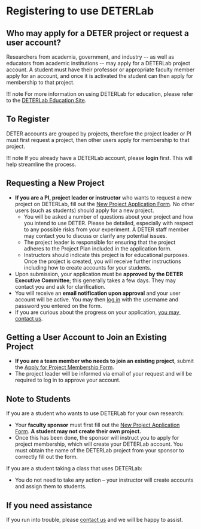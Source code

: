 # Registering to use DETERLab

## Who may apply for a DETER project or request a user account?

Researchers from academia, government, and industry -- as well as educators from academic institutions -- may apply for a DETERLab project account. A student must have their professor or appropriate faculty member apply for an account, and once it is activated the student can then apply for membership to that project.

!!! note
    For more information on using DETERLab for education, please refer to the [​DETERLab Education Site](https://education.deterlab.net/).

## To Register

DETER accounts are grouped by projects, therefore the project leader or PI must first request a project, then other users apply for membership to that project.

!!! note
    If you already have a DETERLab account, please **login** first. This will help streamline the process.

## Requesting a New Project

- **If you are a PI, project leader or instructor** who wants to request a new project on DETERLab, fill out the ​[New Project Application Form](https://www.isi.deterlab.net/newproject.php). No other users (such as students) should apply for a new project.
    - You will be asked a number of questions about your project and how you intend to use DETER. Please be detailed, especially with respect to any possible risks from your experiment. A DETER staff member may contact you to discuss or clarify any potential issues.
    - The project leader is responsible for ensuring that the project adheres to the Project Plan included in the application form.
    - Instructors should indicate this project is for educational purposes. Once the project is created, you will receive further instructions including how to create accounts for your students.
- Upon submission, your application must be **approved by the DETER Executive Committee**; this generally takes a few days. They may contact you and ask for clarification.
- You will receive an **email notification upon approval** and your user account will be active. You may then [log in](https://www.isi.deterlab.net) with the username and password you entered on the form.
- If you are curious about the progress on your application, [you may ​contact us](https://www.deter-project.org/contact).

## Getting a User Account to Join an Existing Project

- **If you are a team member who needs to join an existing project**, submit the ​[Apply for Project Membership Form](https://www.isi.deterlab.net/joinproject.php).
- The project leader will be informed via email of your request and will be required to log in to approve your account.

## Note to Students

If you are a student who wants to use DETERLab for your own research:

- Your **faculty sponsor** must first fill out the ​[New Project Application Form](https://www.isi.deterlab.net/newproject.php). **A student may not create their own project.**
- Once this has been done, the sponsor will instruct you to ​apply for project membership, which will create your DETERLab account. You must obtain the name of the DETERLab project from your sponsor to correctly fill out the form.

If you are a student taking a class that uses DETERLab:

- You do not need to take any action – your instructor will create accounts and assign them to students.

## If you need assistance

If you run into trouble, please ​[contact us](https://www.deter-project.org/contact) and we will be happy to assist.
